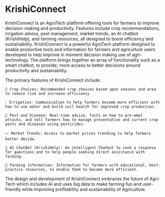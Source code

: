 # KrishiConnect
KrishiConnect is an AgroTech platform offering tools for farmers to improve decision-making and productivity. Features include crop recommendations, irrigation advice, pest management, market trends, an AI chatbot (KrishiHelp), and farming resources, all designed to boost efficiency and sustainability.
KrishiConnect is a powerful AgroTech platform designed to enable productive tools and information for farmers and agriculture users developed to help improve in moment decision making use of agri-technology. The platform brings together an array of functionality such as a smart chatbot, to provide; more access to better decisions around productivity and sustainability.

The primary features of KrishiConnect include:

    🌱 Crop Choices: Recommended crop choices based upon seasons and area to reduce risk and increase efficiency

    💧 Irrigation: Communication to help farmers become more efficient with how to use water and build soil health for improved crop production.

    🐛 Pest and Disease: Real-time advice, facts on how to pre-empt attacks, and tell farmers how to manage preventative and current crop pests and diseases using pesticides.

    📈 Market Trends: Access to market prices trending to help farmers better decide.

    🤖 AI ChatBot (KrishiHelp): An intelligent Chatbot to cook a response for questions and to help people seeking direct assistance with farming.

    🌾 Farming information: Information for farmers with educational, best-practice resources, to enable them to become more efficient.

The design and development of KrishiConnect embraces the future of Agri-Tech which includes AI and uses big data to make farming fun and user-friendly while improving profitability and sustainability of Agriculture.
